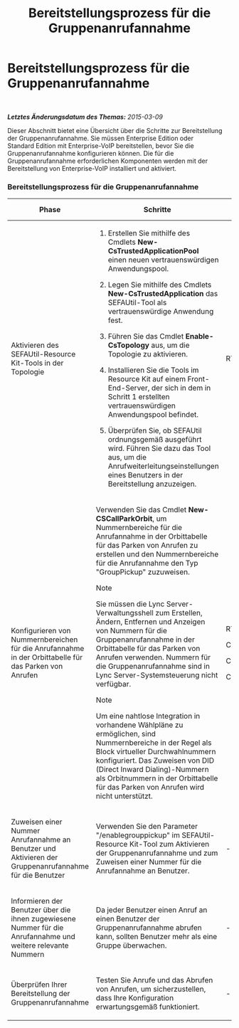 ﻿---
title: Bereitstellungsprozess für die Gruppenanrufannahme
TOCTitle: Bereitstellungsprozess für die Gruppenanrufannahme
ms:assetid: 082daeac-e667-4e2d-b78d-8e0901f9f0e9
ms:mtpsurl: https://technet.microsoft.com/de-de/library/JJ945615(v=OCS.15)
ms:contentKeyID: 52056281
ms.date: 05/19/2016
mtps_version: v=OCS.15
ms.translationtype: HT
---

# Bereitstellungsprozess für die Gruppenanrufannahme

 

_**Letztes Änderungsdatum des Themas:** 2015-03-09_

Dieser Abschnitt bietet eine Übersicht über die Schritte zur Bereitstellung der Gruppenanrufannahme. Sie müssen Enterprise Edition oder Standard Edition mit Enterprise-VoIP bereitstellen, bevor Sie die Gruppenanrufannahme konfigurieren können. Die für die Gruppenanrufannahme erforderlichen Komponenten werden mit der Bereitstellung von Enterprise-VoIP installiert und aktiviert.

### Bereitstellungsprozess für die Gruppenanrufannahme

<table>
<colgroup>
<col style="width: 25%" />
<col style="width: 25%" />
<col style="width: 25%" />
<col style="width: 25%" />
</colgroup>
<thead>
<tr class="header">
<th>Phase</th>
<th>Schritte</th>
<th>Erforderliche Gruppen und Rollen</th>
<th>Bereitstellungsdokumentation</th>
</tr>
</thead>
<tbody>
<tr class="odd">
<td><p>Aktivieren des SEFAUtil-Resource Kit-Tools in der Topologie</p></td>
<td><ol>
<li><p>Erstellen Sie mithilfe des Cmdlets <strong>New-CsTrustedApplicationPool</strong> einen neuen vertrauenswürdigen Anwendungspool.</p></li>
<li><p>Legen Sie mithilfe des Cmdlets <strong>New-CsTrustedApplication</strong> das SEFAUtil-Tool als vertrauenswürdige Anwendung fest.</p></li>
<li><p>Führen Sie das Cmdlet <strong>Enable-CsTopology</strong> aus, um die Topologie zu aktivieren.</p></li>
<li><p>Installieren Sie die Tools im Resource Kit auf einem Front-End-Server, der sich in dem in Schritt 1 erstellten vertrauenswürdigen Anwendungspool befindet.</p></li>
<li><p>Überprüfen Sie, ob SEFAUtil ordnungsgemäß ausgeführt wird. Führen Sie dazu das Tool aus, um die Anrufweiterleitungseinstellungen eines Benutzers in der Bereitstellung anzuzeigen.</p></li>
</ol></td>
<td><p>RTCUniversalServerAdmins</p></td>
<td><p><a href="lync-server-2013-deploy-the-sefautil-tool.md">Bereitstellen des SEFAUtil-Tools</a></p></td>
</tr>
<tr class="even">
<td><p>Konfigurieren von Nummernbereichen für die Anrufannahme in der Orbittabelle für das Parken von Anrufen</p></td>
<td><p>Verwenden Sie das Cmdlet <strong>New-CSCallParkOrbit</strong>, um Nummernbereiche für die Anrufannahme in der Orbittabelle für das Parken von Anrufen zu erstellen und den Nummernbereiche für die Anrufannahme den Typ &quot;GroupPickup&quot; zuzuweisen.</p>
<div>

> [!NOTE]
> Sie müssen die Lync Server-Verwaltungsshell zum Erstellen, Ändern, Entfernen und Anzeigen von Nummern für die Gruppenanrufannahme in der Orbittabelle für das Parken von Anrufen verwenden. Nummern für die Gruppenanrufannahme sind in Lync Server-Systemsteuerung nicht verfügbar.


</div>
<div>

> [!NOTE]
> Um eine nahtlose Integration in vorhandene Wählpläne zu ermöglichen, sind Nummernbereiche in der Regel als Block virtueller Durchwahlnummern konfiguriert. Das Zuweisen von DID (Direct Inward Dialing)-Nummern als Orbitnummern in der Orbittabelle für das Parken von Anrufen wird nicht unterstützt.


</div></td>
<td><p>RTCUniversalServerAdmins</p>
<p>CsVoiceAdministrator</p>
<p>CsServerAdministrator</p>
<p>CsAdministrator</p></td>
<td><p><a href="lync-server-2013-configure-call-pickup-group-numbers.md">Konfigurieren von Nummern für die Gruppenanrufannahme</a></p></td>
</tr>
<tr class="odd">
<td><p>Zuweisen einer Nummer Anrufannahme an Benutzer und Aktivieren der Gruppenanrufannahme für die Benutzer</p></td>
<td><p>Verwenden Sie den Parameter &quot;/enablegrouppickup&quot; im SEFAUtil-Resource Kit-Tool zum Aktivieren der Gruppenanrufannahme und zum Zuweisen einer Nummer für die Anrufannahme an Benutzer.</p></td>
<td><p>-</p></td>
<td><p><a href="lync-server-2013-enable-group-call-pickup-for-users-and-assign-a-group-number.md">Aktivieren der Gruppenanrufannahme für Benutzer und Zuweisen einer Gruppennummer</a></p></td>
</tr>
<tr class="even">
<td><p>Informieren der Benutzer über die ihnen zugewiesene Nummer für die Anrufannahme und weitere relevante Nummern</p></td>
<td><p>Da jeder Benutzer einen Anruf an einen Benutzer der Gruppenanrufannahme abrufen kann, sollten Benutzer mehr als eine Gruppe überwachen.</p></td>
<td><p>-</p></td>
<td><p><a href="lync-server-2013-communicate-group-call-pickup-assignment-to-users.md">Mitteilen der Zuweisung der Gruppenanrufannahme an Benutzer</a></p></td>
</tr>
<tr class="odd">
<td><p>Überprüfen Ihrer Bereitstellung der Gruppenanrufannahme</p></td>
<td><p>Testen Sie Anrufe und das Abrufen von Anrufen, um sicherzustellen, dass Ihre Konfiguration erwartungsgemäß funktioniert.</p></td>
<td><p>-</p></td>
<td><p><a href="lync-server-2013-optional-verify-the-group-call-pickup-deployment.md">(Optional) Überprüfen der Bereitstellung der Gruppenanrufannahme</a></p></td>
</tr>
</tbody>
</table>

